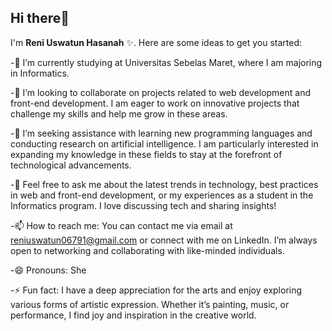 ## Hi there👋
I'm **Reni Uswatun Hasanah** ✨. 
Here are some ideas to get you started:

-🌱 I’m currently studying at Universitas Sebelas Maret, where I am majoring in Informatics. 

-👯 I’m looking to collaborate on projects related to web development and front-end development. I am eager to work on innovative projects that challenge my skills and help me grow in these areas.

-🤔 I’m seeking assistance with learning new programming languages and conducting research on artificial intelligence. I am particularly interested in expanding my knowledge in these fields to stay at the forefront of technological advancements.

-💬 Feel free to ask me about the latest trends in technology, best practices in web and front-end development, or my experiences as a student in the Informatics program. I love discussing tech and sharing insights!

-📫 How to reach me: You can contact me via email at reniuswatun06791@gmail.com or connect with me on LinkedIn. I’m always open to networking and collaborating with like-minded individuals.

-😄 Pronouns: She

-⚡ Fun fact: I have a deep appreciation for the arts and enjoy exploring various forms of artistic expression. Whether it’s painting, music, or performance, I find joy and inspiration in the creative world.

